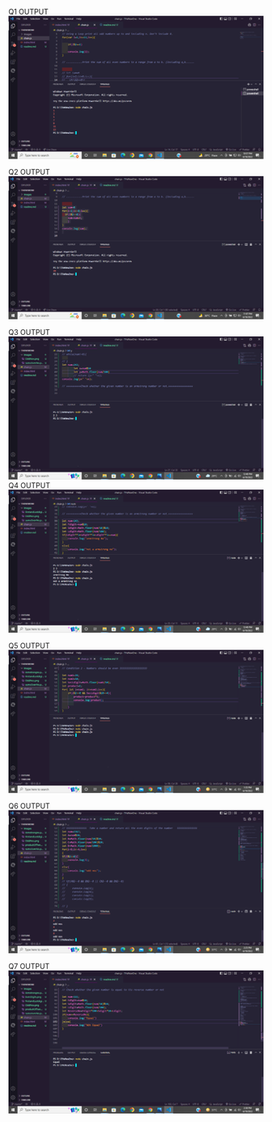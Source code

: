 Q1 OUTPUT
 <img src="\Images\OddNos.png" alt="">
 
 Q2 OUTPUT
 <img src="\Images\sumoEvenNo.png" alt="">

 Q3 OUTPUT
 <img src="\Images\FirstandLastdigit.png" alt="">
 Q4 OUTPUT
  <img src="\Images\Armstrongno.png" alt="">


Q5 OUTPUT
<img src="\Images\productOfTwoNos.png" alt="">


Q6 OUTPUT
<img src="\Images\EvenDigits.png" alt="">

Q7 OUTPUT
<img src="\Images\ReverseNo.png" alt="">

